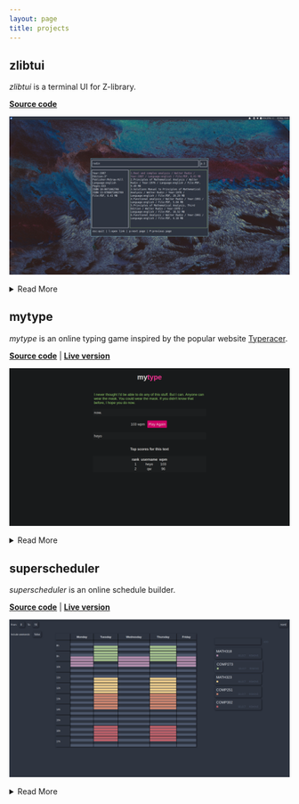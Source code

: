 ```yaml
---
layout: page
title: projects
---
```


## zlibtui

_zlibtui_ is a terminal UI for Z-library.

__[Source code](https://github.com/jfto23/zlibtui)__

![](/assets/images/zlibtui_pic.png)

<details><summary>Read More</summary>
<p>
The app was written with Python using
<a href="https://pypi.org/project/blessed/">blessed</a> which is a wrapper for curses.
I used PyTest for testing the features. The project is 
deployed on PyPI. You can view the PyPI page 
<a href="https://pypi.org/project/zlibtui/">here</a>.
</p>
</details>

## mytype

_mytype_ is an online typing game
inspired by
the popular website [Typeracer](https://typeracer.com). 

__[Source
code](https://github.com/jfto23/mytype)__ | __[Live
version](https://serene-dawn-01436.herokuapp.com)__

![](/assets/images/mytype_pic.png)

<details><summary>Read More</summary>
<p>
The website uses a mySQL database hosted on JawsDB for storing the texts and
their respective top scores. The backend was built with NodeJS and ExpressJS. I used VueJS for
the frontend. The web app is deployed on Heroku.

There are currently 1000 texts available. Each text is taken directly from
Typeracer through their <a href="http://typeracerdata.com/texts">database</a>. For storage
reasons, only the top three scores are saved.
</p>
</details>


## superscheduler

_superscheduler_ is an online schedule builder.

__[Source code](https://github.com/jfto23/superscheduler/)__ | __[Live
version](https://jfto23.github.io/superscheduler/)__

![](/assets/images/superscheduler.png)

<details><summary>Read More</summary>
<p>
The app was made with VueJS and uses local storage to save the schedule and the
options. 
</p>
</details>

